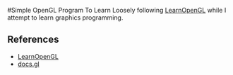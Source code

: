 #Simple OpenGL Program To Learn
Loosely following [LearnOpenGL](https://learnopengl.com/) while I attempt to learn graphics programming.
## References
* [LearnOpenGL](https://learnopengl.com/)
* [docs.gl](https://docs.gl/)


